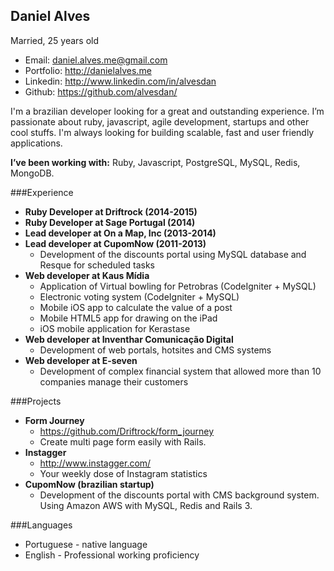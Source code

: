 Daniel Alves
--------------
Married, 25 years old
* Email: daniel.alves.me@gmail.com
* Portfolio: http://danielalves.me
* Linkedin: http://www.linkedin.com/in/alvesdan
* Github: https://github.com/alvesdan/

I'm a brazilian developer looking for a great and outstanding experience. I’m passionate about ruby, javascript, agile development, startups and other cool stuffs. I'm always looking for building scalable, fast and user friendly applications.

__I’ve been working with:__ Ruby, Javascript, PostgreSQL, MySQL, Redis, MongoDB.

###Experience
* __Ruby Developer at Driftrock (2014-2015)__
* __Ruby Developer at Sage Portugal (2014)__
* __Lead developer at On a Map, Inc (2013-2014)__
* __Lead developer at CupomNow (2011-2013)__
   * Development of the discounts portal using MySQL database and Resque for scheduled tasks
* __Web developer at Kaus Mídia__
   * Application of Virtual bowling for Petrobras (CodeIgniter + MySQL) 
   * Electronic voting system (CodeIgniter + MySQL)
   * Mobile iOS app to calculate the value of a post
   * Mobile HTML5 app for drawing on the iPad
   * iOS mobile application for Kerastase
* __Web developer at Inventhar Comunicação Digital__
   * Development of web portals, hotsites and CMS systems
* __Web developer at E-seven__
   * Development of complex financial system that allowed more than 10 companies manage their customers

###Projects
* __Form Journey__
   * https://github.com/Driftrock/form_journey
   * Create multi page form easily with Rails.
* __Instagger__
   * http://www.instagger.com/
   * Your weekly dose of Instagram statistics
* __CupomNow (brazilian startup)__
   * Development of the discounts portal with CMS background system. Using Amazon AWS with MySQL, Redis and Rails 3.

###Languages
* Portuguese - native language
* English - Professional working proficiency
